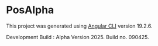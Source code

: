 # PosAlpha

This project was generated using [Angular CLI](https://github.com/angular/angular-cli) version 19.2.6.

Development Build : Alpha Version 2025.
Build no. 090425.
